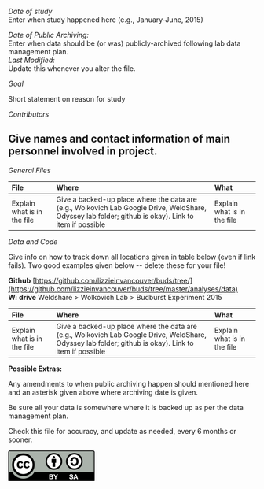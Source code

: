 _Date of study_  
Enter when study happened here (e.g., January-June, 2015)

_Date of Public Archiving:_  
Enter when data should be (or was) publicly-archived following lab data management plan.  
_Last Modified:_  
Update this whenever you alter the file.

_Goal_  

Short statement on reason for study

_Contributors_

## Give names and contact information of main personnel involved in project.

_General Files_

| __File__                    | __Where__                                                                                                                                             | __What__                    |
|:--------------------------- |:----------------------------------------------------------------------------------------------------------------------------------------------------- |:--------------------------- |
| Explain what is in the file | Give a backed-up place where the data are (e.g., Wolkovich Lab Google Drive, WeldShare, Odyssey lab folder; github is okay). Link to item if possible | Explain what is in the file |

_Data and Code_

Give info on how to track down all locations given in table below (even if link fails). Two good examples given below -- delete these for your file!

__Github__  [https://github.com/lizzieinvancouver/buds/tree/](https://github.com/lizzieinvancouver/buds/tree/master/analyses/data)  
__W: drive__ Weldshare > Wolkovich Lab > Budburst Experiment 2015

| __File__                    | __Where__                                                                                                                                             | __What__                    |
|:--------------------------- |:----------------------------------------------------------------------------------------------------------------------------------------------------- |:--------------------------- |
| Explain what is in the file | Give a backed-up place where the data are (e.g., Wolkovich Lab Google Drive, WeldShare, Odyssey lab folder; github is okay). Link to item if possible | Explain what is in the file |

__Possible Extras:__

Any amendments to when public archiving happen should mentioned here and an asterisk given above where archiving date is given.  

Be sure all your data is somewhere where it is backed up as per the data management plan.  

Check this file for accuracy, and update as needed, every 6 months or sooner.  

![CC License](..//ccimage/CC_BY-SA_icon.svg.png)
